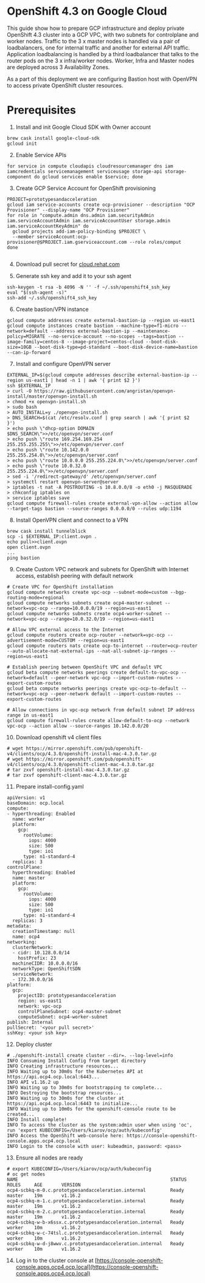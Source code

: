 # OpenShift 4.3 on Google Cloud

This guide show how to prepare GCP infrastructure and deploy private OpenShift 4.3 cluster into a GCP VPC, with two subnets for controlplane and worker nodes.  Traffic to the 3 x master nodes is handled via a pair of loadbalancers, one for internal traffic and another for external API traffic.  Application loadbalancing is handled by a third loadbalancer that talks to the router pods on the 3 x infra/worker nodes.  Worker, Infra and Master nodes are deployed across 3 Availability Zones.

As a part of this deployment we are configuring Bastion host with OpenVPN to access private OpenShift cluster resources.

# Prerequisites

1.  Install and init Google Cloud SDK with Owner account

```
brew cask install google-cloud-sdk
gcloud init
```

2. Enable Service APIs

```
for service in compute cloudapis cloudresourcemanager dns iam iamcredentials servicemanagement serviceusage storage-api storage-component do gcloud services enable $service; done
```

3. Create GCP Service Account for OpenShift provisioning

```
PROJECT=prototypesandacceleration
gcloud iam service-accounts create ocp-provisioner --description "OCP Provisioner" --display-name "OCP Provisioner"
for role in "compute.admin dns.admin iam.securityAdmin iam.serviceAccountAdmin iam.serviceAccountUser storage.admin iam.serviceAccountKeyAdmin" do
  gcloud projects add-iam-policy-binding $PROJECT \
  --member serviceAccount:ocp-provisioner@$PROJECT.iam.gserviceaccount.com --role roles/comput
done
  
```
4. Download pull secret for [cloud.rehat.com](https://cloud.redhat.com/openshift/install/gcp/installer-provisioned)

5.  Generate ssh key and add it to your ssh agent

```
ssh-keygen -t rsa -b 4096 -N '' -f ~/.ssh/openshift4_ssh_key
eval "$(ssh-agent -s)"
ssh-add ~/.ssh/openshift4_ssh_key
```

6.  Create bastion/VPN instance

```
gcloud compute addresses create external-bastion-ip --region us-east1
gcloud compute instances create bastion --machine-type=f1-micro --network=default --address external-bastion-ip --maintenance-policy=MIGRATE --no-service-account --no-scopes --tags=bastion --image-family=centos-8 --image-project=centos-cloud --boot-disk-size=10GB --boot-disk-type=pd-standard --boot-disk-device-name=bastion --can-ip-forward
```

7. Install and configure OpenVPN server

```
EXTERNAL_IP=$(gcloud compute addresses describe external-bastion-ip --region us-east1 | head -n 1 | awk '{ print $2 }')
ssh $EXTERNAL_IP
> curl -O https://raw.githubusercontent.com/angristan/openvpn-install/master/openvpn-install.sh
> chmod +x openvpn-install.sh
> sudo bash
> AUTO_INSTALL=y ./openvpn-install.sh
> DNS_SEARCH=$(cat /etc/resolv.conf | grep search | awk '{ print $2 }')
> echo push \"dhcp-option DOMAIN $DNS_SEARCH\">>/etc/openvpn/server.conf
> echo push \"route 169.254.169.254 255.255.255.255\">>/etc/openvpn/server.conf
> echo push \"route 10.142.0.0 255.255.254.0\">>/etc/openvpn/server.conf
> echo push \"route 10.0.0.0 255.255.224.0\">>/etc/openvpn/server.conf
> echo push \"route 10.0.32.0 255.255.224.0\">>/etc/openvpn/server.conf
> sed -i '/redirect-gateway/d' /etc/openvpn/server.conf
> systemctl restart openvpn-server@server
> iptables -t nat -A POSTROUTING -s 10.8.0.0/8 -o eth0 -j MASQUERADE
> chkconfig iptables on
> service iptables save
gcloud compute firewall-rules create external-vpn-allow --action allow --target-tags bastion --source-ranges 0.0.0.0/0 --rules udp:1194
```

8. Install OpenVPN client and connect to a VPN

```
brew cask install tunnelblick
scp -i $EXTERNAL_IP:client.ovpn .
echo pull>>client.ovpn
open client.ovpn
...
ping bastion
```

9. Create Custom VPC network and subnets for OpenShift with Internet access, establish peering with default network

```
# Create VPC for OpenShift installation
gcloud compute networks create vpc-ocp --subnet-mode=custom --bgp-routing-mode=regional
gcloud compute networks subnets create ocp4-master-subnet --network=vpc-ocp --range=10.0.0.0/19 --region=us-east1
gcloud compute networks subnets create ocp4-worker-subnet --network=vpc-ocp --range=10.0.32.0/19 --region=us-east1

# Allow VPC external access to the Internet
gcloud compute routers create ocp-router --network=vpc-ocp --advertisement-mode=CUSTOM --region=us-east1 
gcloud compute routers nats create ocp-to-internet --router=ocp-router --auto-allocate-nat-external-ips --nat-all-subnet-ip-ranges --region=us-east1

# Establish peering between OpenShift VPC and default VPC
gcloud beta compute networks peerings create default-to-vpc-ocp --network=default --peer-network vpc-ocp --import-custom-routes --export-custom-routes
gcloud beta compute networks peerings create vpc-ocp-to-default --network=vpc-ocp --peer-network default --import-custom-routes --export-custom-routes

# Allow connections in vpc-ocp network from default subnet IP address range in us-east1
gcloud compute firewall-rules create allow-default-to-ocp --network vpc-ocp --action allow --source-ranges 10.142.0.0/20
```

10. Download openshift v4 client files

```
# wget https://mirror.openshift.com/pub/openshift-v4/clients/ocp/4.3.0/openshift-install-mac-4.3.0.tar.gz
# wget https://mirror.openshift.com/pub/openshift-v4/clients/ocp/4.3.0/openshift-client-mac-4.3.0.tar.gz
# tar zxvf openshift-install-mac-4.3.0.tar.gz
# tar zxvf openshift-client-mac-4.3.0.tar.gz
```

11. Prepare install-config.yaml

```
apiVersion: v1
baseDomain: ocp.local
compute:
- hyperthreading: Enabled
  name: worker
  platform:
    gcp:
      rootVolume:
        iops: 4000
        size: 500
        type: io1
      type: n1-standard-4
  replicas: 3
controlPlane:
  hyperthreading: Enabled
  name: master
  platform:
    gcp:
      rootVolume:
        iops: 4000
        size: 500
        type: io1
      type: n1-standard-4
  replicas: 3
metadata:
  creationTimestamp: null
  name: ocp4
networking:
  clusterNetwork:
  - cidr: 10.128.0.0/14
    hostPrefix: 23
  machineCIDR: 10.0.0.0/16
  networkType: OpenShiftSDN
  serviceNetwork:
  - 172.30.0.0/16
platform:
  gcp:
    projectID: prototypesandacceleration
    region: us-east1
    network: vpc-ocp
    controlPlaneSubnet: ocp4-master-subnet
    computeSubnet: ocp4-worker-subnet
publish: Internal
pullSecret: '<your pull secret>'
sshKey: <your ssh key>
```

12. Deploy cluster

```
# ./openshift-install create cluster --dir=. --log-level=info
INFO Consuming Install Config from target directory
INFO Creating infrastructure resources...
INFO Waiting up to 30m0s for the Kubernetes API at https://api.ocp4.ocp.local:6443...
INFO API v1.16.2 up
INFO Waiting up to 30m0s for bootstrapping to complete...
INFO Destroying the bootstrap resources...
INFO Waiting up to 30m0s for the cluster at https://api.ocp4.ocp.local:6443 to initialize...
INFO Waiting up to 10m0s for the openshift-console route to be created...
INFO Install complete!
INFO To access the cluster as the system:admin user when using 'oc', run 'export KUBECONFIG=/Users/kiarov/ocp/auth/kubeconfig'
INFO Access the OpenShift web-console here: https://console-openshift-console.apps.ocp4.ocp.local
INFO Login to the console with user: kubeadmin, password: <pass>
```

13. Ensure all nodes are ready

```
# export KUBECONFIG=/Users/kiarov/ocp/auth/kubeconfig
# oc get nodes
NAME                                                        STATUS    ROLES     AGE       VERSION
ocp4-scbkq-m-0.c.prototypesandacceleration.internal         Ready     master    19m       v1.16.2
ocp4-scbkq-m-1.c.prototypesandacceleration.internal         Ready     master    19m       v1.16.2
ocp4-scbkq-m-2.c.prototypesandacceleration.internal         Ready     master    19m       v1.16.2
ocp4-scbkq-w-b-x6ssx.c.prototypesandacceleration.internal   Ready     worker    10m       v1.16.2
ocp4-scbkq-w-c-74tsl.c.prototypesandacceleration.internal   Ready     worker    10m       v1.16.2
ocp4-scbkq-w-d-j8wwv.c.prototypesandacceleration.internal   Ready     worker    10m       v1.16.2
```

14. Log in to the cluster console at [https://console-openshift-console.apps.ocp4.ocp.local](https://console-openshift-console.apps.ocp4.ocp.local)
